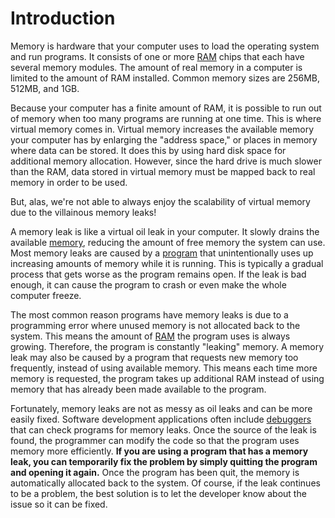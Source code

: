 # Introduction

Memory is hardware that your computer uses to load the operating system and run programs.  It consists of one or more [RAM](https://techterms.com/definition/ram) chips that each have several memory modules.  The amount of real memory in a computer is limited to the amount of RAM installed.  Common memory sizes are 256MB, 512MB, and 1GB.

Because your computer has a finite amount of RAM, it is possible to  run out of memory when too many programs are running at one time.  This  is where virtual memory comes in.  Virtual memory increases the  available memory your computer has by enlarging the "address space," or  places in memory where data can be stored.  It does this by using hard  disk space for additional memory allocation.  However, since the hard  drive is much slower than the RAM, data stored in virtual memory must be mapped back to real memory in order to be used.

But, alas, we're not able to always enjoy the scalability of virtual memory due to the villainous memory leaks!

A memory leak is like a virtual oil leak in your computer.  It slowly drains the available [memory](https://techterms.com/definition/memory), reducing the amount of free memory the system can use.  Most memory leaks are caused by a [program](https://techterms.com/definition/program) that unintentionally uses up increasing amounts of memory while it is  running.  This is typically a gradual process that gets worse as the  program remains open.  If the leak is bad enough, it can cause the  program to crash or even make the whole computer freeze.

The most common reason programs have memory leaks is due to a  programming error where unused memory is not allocated back to the  system.  This means the amount of [RAM](https://techterms.com/definition/ram) the program uses is always growing.  Therefore, the program is  constantly "leaking" memory.  A memory leak may also be caused by a  program that requests new memory too frequently, instead of using  available memory.  This means each time more memory is requested, the  program takes up additional RAM instead of using memory that has already been made available to the program.

Fortunately, memory leaks are not as messy as oil leaks and can be  more easily fixed.  Software development applications often include [debuggers](https://techterms.com/definition/debugger) that can check programs for memory leaks.  Once the source of the leak  is found, the programmer can modify the code so that the program uses  memory more efficiently.  **If you are using a program that has a  memory leak, you can temporarily fix the problem by simply quitting the  program and opening it again.**  Once the program has been quit, the  memory is automatically allocated back to the system.  Of course, if the leak continues to be a problem, the best solution is to let the  developer know about the issue so it can be fixed.
